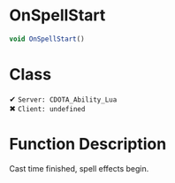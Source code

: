 # OnSpellStart
```js	
void OnSpellStart()
```
# Class
✔ `Server: CDOTA_Ability_Lua`  
✖ `Client: undefined`  

# Function Description
Cast time finished, spell effects begin.
